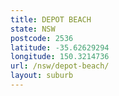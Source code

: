 ```yaml
---
title: DEPOT BEACH
state: NSW
postcode: 2536
latitude: -35.62629294
longitude: 150.3214736
url: /nsw/depot-beach/
layout: suburb
---
```

